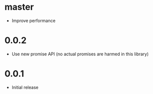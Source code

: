 # master

* Improve performance

# 0.0.2

* Use new promise API (no actual promises are harmed in this library)

# 0.0.1

* Initial release
